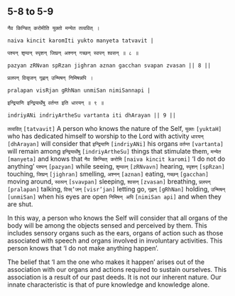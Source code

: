 ## 5-8 to 5-9


```shloka-sa
नैव किन्चित् करोमीति युक्तो मन्येत तत्ववित् ।
```
```shloka-sa-hk
naiva kincit karomIti yukto manyeta tatvavit |
```
```shloka-sa
पश्यन् शृण्वन् स्पृशन् जिघ्रन् अश्नन् गच्छन् स्वपन् श्वसन् ॥ ८ ॥
```
```shloka-sa-hk
pazyan zRNvan spRzan jighran aznan gacchan svapan zvasan || 8 ||
```

```shloka-sa
प्रलपन् विसृजन् गृह्णन् उन्मिषन् निमिषन्नपि ।
```
```shloka-sa-hk
pralapan visRjan gRhNan unmiSan nimiSannapi |
```
```shloka-sa
इन्द्रियाणि इन्द्रियार्थेषु वर्तन्त इति धारयन् ॥ ९ ॥
```
```shloka-sa-hk
indriyANi indriyArtheSu vartanta iti dhArayan || 9 ||
```

`तत्ववित्` `[tatvavit]` A person who knows the nature of the Self, `युक्तः` `[yuktaH]` who has dedicated himself to worship to the Lord with activity `धारयन्` `[dhArayan]` will consider that `इन्द्रियाणि` `[indriyANi]` his organs `वर्तन्त` `[vartanta]` will remain among `इन्द्रियार्थेषु` `[indriyArtheSu]` things that stimulate them, `मन्येत` `[manyeta]` and knows that `नैव किन्चित् करोमि` `[naiva kincit karomi]` ‘I do not do anything’ `पश्यन्` `[pazyan]` while seeing, `शृण्वव्न्` `[zRNvavn]` hearing, `स्पृशन्` `[spRzan]` touching, `जिघ्रन्` `[jighran]` smelling, `अश्नन्` `[aznan]` eating, `गच्छन्` `[gacchan]` moving around, `स्वव्पन्` `[svavpan]` sleeping, `श्वसन्` `[zvasan]` breathing, `प्रलपन्` `[pralapan]` talking, `विस्र्’जन्` `[visr’jan]` letting go, `गृह्णन्` `[gRhNan]` holding, `उन्मिषन्` `[unmiSan]` when his eyes are open `निमिषन् अपि` `[nimiSan api]` and when they are shut.

In this way, a person who knows the Self will consider that all organs of the body will be among the objects sensed and perceived by them. This includes sensory organs such as the ears, organs of action such as those associated with speech and organs involved in involuntary activities. This person knows that ‘I do not make anything happen’. 



The belief that ‘I am the one who makes it happen’ arises out of the association with our organs and actions required to sustain ourselves. This association is a result of our past deeds. It is not our inherent nature. Our innate characteristic is that of pure knowledge and knowledge alone.


